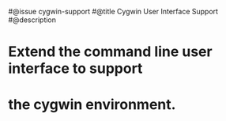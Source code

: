 #@issue cygwin-support
#@title Cygwin User Interface Support
#@description
# Extend the command line user interface to support
# the cygwin environment.
